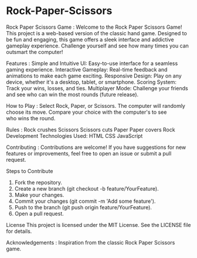 # Rock-Paper-Scissors
Rock Paper Scissors Game : 
 Welcome to the Rock Paper Scissors Game! This project is a web-based version of the classic hand game. Designed to be fun and engaging, this game offers a sleek interface and addictive gameplay experience. Challenge yourself and see how many times you can outsmart the computer!

Features :
Simple and Intuitive UI: Easy-to-use interface for a seamless gaming experience.
Interactive Gameplay: Real-time feedback and animations to make each game exciting.
Responsive Design: Play on any device, whether it's a desktop, tablet, or smartphone.
Scoring System: Track your wins, losses, and ties.
Multiplayer Mode: Challenge your friends and see who can win the most rounds (future release).

How to Play :
Select Rock, Paper, or Scissors.
The computer will randomly choose its move.
Compare your choice with the computer's to see who wins the round.

Rules :
  Rock crushes Scissors
  Scissors cuts Paper
  Paper covers Rock
Development Technologies Used:
  HTML
  CSS
  JavaScript

Contributing :
Contributions are welcome! If you have suggestions for new features or improvements, feel free to open an issue or submit a pull request.

Steps to Contribute
1. Fork the repository.
2. Create a new branch (git checkout -b feature/YourFeature).
3. Make your changes.
4. Commit your changes (git commit -m 'Add some feature').
5. Push to the branch (git push origin feature/YourFeature).
6. Open a pull request.

License
This project is licensed under the MIT License. See the LICENSE file for details.

Acknowledgements : 
Inspiration from the classic Rock Paper Scissors game.
